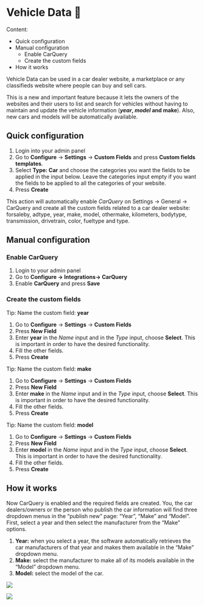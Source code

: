# Vehicle Data 🚗 
Content:
-   Quick configuration
-   Manual configuration
    -   Enable CarQuery
    -  Create the custom fields
-   How it works


Vehicle Data can be used in a car dealer website, a marketplace or any classifieds website where people can buy and sell cars. 

This is a new and important feature because it lets the owners of the websites and their users to list and search for vehicles without having to maintain and update the vehicle information (**_year_,  _model_  and make**).  Also, new cars and models will be automatically available.

## Quick configuration

1.  Login into your admin panel
2.  Go to  **Configure** -> **Settings** -> **Custom Fields**  and press  **Custom fields templates**.
3.  Select  **Type: Car**  and choose the categories you want the fields to be applied in the input below. Leave the categories input empty if you want the fields to be applied to all the categories of your website.
4.  Press  **Create**

This action will automatically enable  _CarQuery_  on Settings -> General -> CarQuery and create all the custom fields related to a car dealer website: forsaleby, adtype, year, make, model, othermake, kilometers, bodytype, transmission, drivetrain, color, fueltype and type.

## Manual configuration

### Enable CarQuery

1.  Login to your admin panel
2.  Go to  **Configure -> Integrations-> CarQuery**
3.  Enable  **CarQuery**  and press  **Save**


### Create the custom fields

Tip: Name the custom field: **year** 

1.  Go to  **Configure** -> **Settings** -> **Custom Fields**
2.  Press  **New Field**
3.  Enter  **year**  in the  _Name_  input and in the  _Type_  input, choose  **Select**. This is important in order to have the desired functionality.
4.  Fill the other fields.
5.  Press  **Create**


Tip: Name the custom field: **make**

1.  Go to  **Configure** -> **Settings** -> **Custom Fields**
2.  Press  **New Field**
3.  Enter  **make**  in the  _Name_  input and in the  _Type_  input, choose  **Select**. This is important in order to have the desired functionality.
4.  Fill the other fields.
5.  Press  **Create**


Tip: Name the custom field: **model**

1.  Go to  **Configure** -> **Settings** -> **Custom Fields**
2.  Press  **New Field**
3.  Enter  **model**  in the  _Name_  input and in the  _Type_  input, choose  **Select**. This is important in order to have the desired functionality.
4.  Fill the other fields.
5.  Press  **Create**


## How it works

Now CarQuery is enabled and the required fields are created. You, the car dealers/owners or the person who publish the car information will find three dropdown menus in the “publish new” page: “Year”, “Make” and “Model”. First, select a year and then select the manufacturer from the “Make” options.

1.  **Year:**  when you select a year, the software automatically retrieves the car manufacturers of that year and makes them available in the “Make” dropdown menu.
2.  **Make:**  select the manufacturer to make all of its models available in the “Model” dropdown menu.
3.  **Model:**  select the model of the car.

![](https://github.com/yclas/guides/blob/master/images/car-new.png)

![](https://github.com/yclas/guides/blob/master/images/car-single.png)
